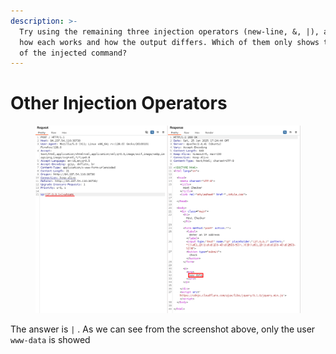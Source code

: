 ```yaml
---
description: >-
  Try using the remaining three injection operators (new-line, &, |), and see
  how each works and how the output differs. Which of them only shows the output
  of the injected command?
---
```


# Other Injection Operators

<figure><img src="../../../.gitbook/assets/image (6) (1).png" alt=""><figcaption></figcaption></figure>

The answer is `|` . As we can see from the screenshot above, only the user `www-data` is showed
